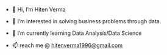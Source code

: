 - 👋 Hi, I’m Hiten Verma
- 👀 I’m interested in solving business problems through data.
- 🌱 I’m currently learning Data Analysis/Data Science

- 📫 reach me @ hitenverma1996@gmail.com

<!---
hitenverma1/hitenverma1 is a ✨ special ✨ repository because its `README.md` (this file) appears on your GitHub profile.
You can click the Preview link to take a look at your changes.
--->


